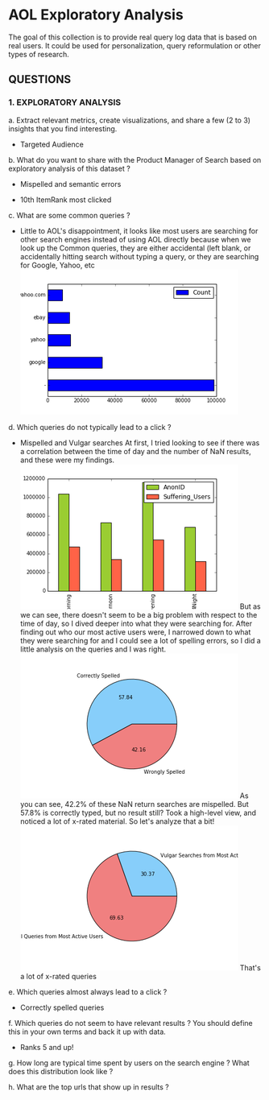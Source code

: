 # AOL Exploratory Analysis
The goal of this collection is to provide real query log data that is based on real users. It could be used for personalization, query reformulation or other types of research.

## QUESTIONS

### 1. EXPLORATORY ANALYSIS
a. Extract relevant metrics, create visualizations, and share a few (2 to 3) insights that you find
interesting.
- Targeted Audience

b. What do you want to share with the Product Manager of Search based on exploratory
analysis of this dataset ?
- Mispelled and semantic errors

- 10th ItemRank most clicked

c. What are some common queries ?
- Little to AOL's disappointment, it looks like most users are searching for other search engines instead of using AOL directly because when we look up the Common queries, they are either accidental (left blank, or accidentally hitting search without typing a query, or they are searching for Google, Yahoo, etc
![Common Queries](MostSearchedQueries.png)

d. Which queries do not typically lead to a click ?
- Mispelled and Vulgar searches
At first, I tried looking to see if there was a correlation between the time of day and the number of NaN results, and these were my findings.
![Queries By Day](SufferingUsers.png)
But as we can see, there doesn't seem to be a big problem with respect to the time of day, so I dived deeper into what they were searching for. After finding out who our most active users were, I narrowed down to what they were searching for and I could see a lot of spelling errors, so I did a little analysis on the queries and I was right. 
![Total Misspelled Queries](SpellCheckQueries.png)
As you can see, 42.2% of these NaN return searches are mispelled. But 57.8% is correctly typed, but no result still? 
Took a high-level view, and noticed a lot of x-rated material. So let's analyze that a bit!
![Vulgar Queries](VulgarUsedByMostActiveUsers.png)
That's a lot of x-rated queries

e. Which queries almost always lead to a click ?
- Correctly spelled queries

f. Which queries do not seem to have relevant results ? You should define this in your own
terms and back it up with data.
- Ranks 5 and up!

g. How long are typical time spent by users on the search engine ? What does this distribution
look like ?

h. What are the top urls that show up in results ?